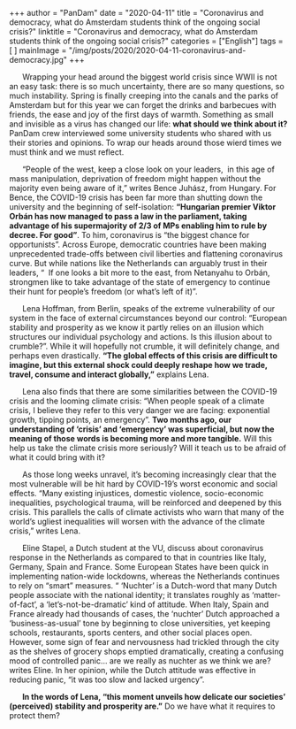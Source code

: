 +++
author = "PanDam"
date = "2020-04-11"
title = "Coronavirus and democracy, what do Amsterdam students think of the ongoing social crisis?"
linktitle = "Coronavirus and democracy, what do Amsterdam students think of the ongoing social crisis?"
categories = ["English"]
tags = [
]
mainImage = "/img/posts/2020/2020-04-11-coronavirus-and-democracy.jpg"
+++

&nbsp;&nbsp;&nbsp;&nbsp;&nbsp;&nbsp;Wrapping your head around the biggest world crisis since WWII is not an easy task: there is so much uncertainty, there are so many questions, so much instability. Spring is finally creeping into the canals and the parks of Amsterdam but for this year we can forget the drinks and barbecues with friends, the ease and joy of the first days of warmth. Something as small and invisible as a virus has changed our life: **what should we think about it?** PanDam crew interviewed some university students who shared with us their stories and opinions. To wrap our heads around those wierd times we must think and we must reflect.

&nbsp;&nbsp;&nbsp;&nbsp;&nbsp;&nbsp;“People of the west, keep a close look on your leaders,  in this age of mass manipulation, deprivation of freedom might happen without the majority even being aware of it,” writes Bence Juhász, from Hungary. For Bence, the COVID-19 crisis has been far more than shutting down the university and the beginning of self-isolation: **“Hungarian premier Viktor Orbán has now managed to pass a law in the parliament, taking advantage of his supermajority of 2/3 of MPs enabling him to rule by decree. For good”**. To him, coronavirus is “the biggest chance for opportunists”. Across Europe, democratic countries have been making unprecedented trade-offs between civil liberties and flattening coronavirus curve. But while nations like the Netherlands can arguably trust in their leaders, “  If one looks a bit more to the east, from Netanyahu to Orbán, strongmen like to take advantage of the state of emergency to continue their hunt for people’s freedom (or what’s left of it)”.

&nbsp;&nbsp;&nbsp;&nbsp;&nbsp;&nbsp;Lena Hoffman, from Berlin, speaks of the extreme vulnerability of our system in the face of external circumstances beyond our control: “European stability and prosperity as we know it partly relies on an illusion which structures our individual psychology and actions. Is this illusion about to crumble?”. While it will hopefully not crumble, it will definitely change, and perhaps even drastically. **“The global effects of this crisis are difficult to imagine, but this external shock could deeply reshape how we trade, travel, consume and interact globally,”** explains Lena.

&nbsp;&nbsp;&nbsp;&nbsp;&nbsp;&nbsp;Lena also finds that there are some similarities between the COVID-19 crisis and the looming climate crisis: “When people speak of a climate crisis, I believe they refer to this very danger we are facing: exponential growth, tipping points, an emergency”. **Two months ago, our understanding of ‘crisis’ and ‘emergency’ was superficial, but now the meaning of those words is becoming more and more tangible.** Will this help us take the climate crisis more seriously? Will it teach us to be afraid of what it could bring with it?

&nbsp;&nbsp;&nbsp;&nbsp;&nbsp;&nbsp;As those long weeks unravel, it’s becoming increasingly clear that the most vulnerable will be hit hard by COVID-19’s worst economic and social effects. “Many existing injustices, domestic violence, socio-economic inequalities, psychological trauma, will be reinforced and deepened by this crisis. This parallels the calls of climate activists who warn that many of the world’s ugliest inequalities will worsen with the advance of the climate crisis,” writes Lena.

&nbsp;&nbsp;&nbsp;&nbsp;&nbsp;&nbsp;Eline Stapel, a Dutch student at the VU, discuss about coronavirus response in the Netherlands as compared to that in countries like Italy, Germany, Spain and France. Some European States have been quick in implementing nation-wide lockdowns, whereas the Netherlands continues to rely on “smart” measures. “ ‘Nuchter’ is a Dutch-word that many Dutch people associate with the national identity; it translates roughly as  ‘matter-of-fact’, a ‘let’s-not-be-dramatic’ kind of attitude. When Italy, Spain and France already had thousands of cases, the ‘nuchter’ Dutch approached a ‘business-as-usual’ tone by beginning to close universities, yet keeping schools, restaurants, sports centers, and other social places open. However, some sign of fear and nervousness had trickled through the city as the shelves of grocery shops emptied dramatically, creating a confusing mood of controlled panic… are we really as nuchter as we think we are? writes Eline. In her opinion, while the Dutch attitude was effective in reducing panic, “it was too slow and lacked urgency”.

&nbsp;&nbsp;&nbsp;&nbsp;&nbsp;&nbsp;**In the words of Lena, “this moment unveils how delicate our societies’ (perceived) stability and prosperity are.”** Do we have what it requires to protect them?